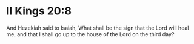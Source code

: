 # II Kings 20:8

And Hezekiah said to Isaiah, What shall be the sign that the Lord will heal me, and that I shall go up to the house of the Lord on the third day?
